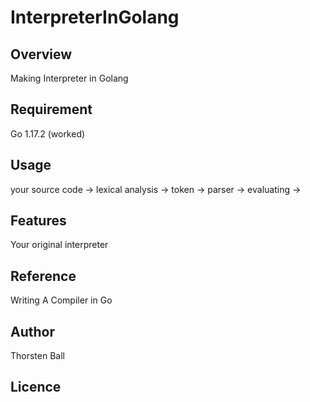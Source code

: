 # InterpreterInGolang

## Overview
Making Interpreter in Golang


## Requirement

Go 1.17.2 (worked)

## Usage
your source code -> lexical analysis -> token -> parser -> evaluating -> 

## Features

Your original interpreter

## Reference

Writing A Compiler in Go

## Author

Thorsten Ball

## Licence
